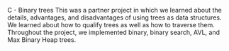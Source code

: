 C - Binary trees
This was a partner project in which we learned about the details, advantages, and disadvantages of using trees as data structures. 
We learned about how to qualify trees as well as how to traverse them. 
Throughout the project, we implemented binary, binary search, AVL, and Max Binary Heap trees.
